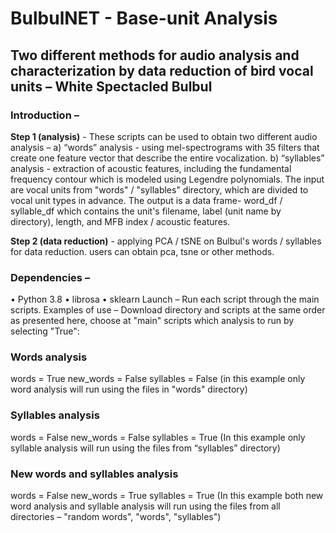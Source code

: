 # BulbulNET - Base-unit Analysis

## Two different methods for audio analysis and characterization by data reduction of bird vocal units – White Spectacled Bulbul 

### Introduction –
**Step 1 (analysis)** - These scripts can be used to obtain two different audio analysis – a) “words” analysis - using mel-spectrograms with 35 filters that create one feature vector that describe the entire vocalization. b) “syllables” analysis - extraction of acoustic features, including the fundamental frequency contour which is modeled using Legendre polynomials.
The input are vocal units from "words" / "syllables" directory, which are divided to vocal unit types in advance.
The output is a data frame- word_df / syllable_df which contains the unit's filename, label (unit name by directory), length, and MFB index / acoustic features.

**Step 2 (data reduction)** - applying PCA / tSNE on Bulbul's words / syllables for data reduction.
users can obtain pca, tsne or other methods.

### Dependencies –
•	Python 3.8
•	librosa
•	sklearn
Launch –
Run each script through the main scripts. 
Examples of use –
Download directory and scripts at the same order as presented here, choose at "main" scripts which analysis to run by selecting "True":

### Words analysis
words = True
new_words = False
syllables = False
(in this example only word analysis will run using the files in "words" directory)

### Syllables analysis
words = False
new_words = False
syllables = True
(In this example only syllable analysis will run using the files from “syllables” directory)

### New words and syllables analysis
words = False
new_words = True
syllables = True
(In this example both new word analysis and syllable analysis will run using the files from all directories – "random words", "words", "syllables")
